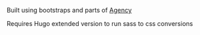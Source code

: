 Built using bootstraps and parts of [Agency](https://github.com/BlackrockDigital/startbootstrap-agency)

Requires Hugo extended version to run sass to css conversions